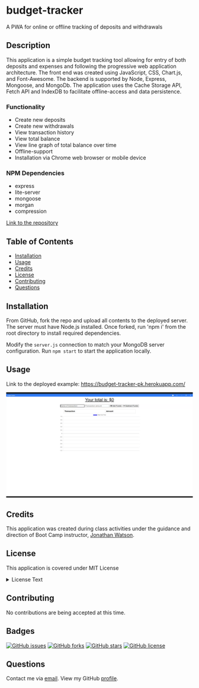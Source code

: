 # budget-tracker
A PWA for online or offline tracking of deposits and withdrawals 

## Description
This application is a simple budget tracking tool allowing for entry of both deposits and expenses and following the progressive web application architecture.   The front end was created using JavaScript, CSS, Chart.js, and Font-Awesome.   The backend is supported by Node, Express, Mongoose, and MongoDb.  The application uses the Cache Storage API, Fetch API and IndexDB to facilitate offline-access and data persistence. 

### Functionality
* Create new deposits
* Create new withdrawals
* View transaction history
* View total balance
* View line graph of total balance over time
* Offline-support
* Installation via Chrome web browser or mobile device


### NPM Dependencies
* express
* lite-server
* mongoose
* morgan
* compression

[Link to the repository](https://github.com/pkriengsiri/budget-tracker)
  
## Table of Contents
* [Installation](#installation)
* [Usage](#usage)
* [Credits](#credits)
* [License](#license)
* [Contributing](#contributing)
* [Questions](#questions)
  
## Installation
From GitHub, fork the repo and upload all contents to the deployed server.  The server must have Node.js installed. Once forked, run 'npm i' from the root directory to install required dependencies.  

Modify the `server.js` connection to match your MongoDB server configuration.  Run `npm start` to start the application locally.

## Usage

Link to the deployed example: https://budget-tracker-pk.herokuapp.com/


![demo of budget-tracker application](./screenshot/demo.gif)


## Credits
This application was created during class activities under the guidance and direction of Boot Camp instructor, [Jonathan Watson](https://github.com/jonathanjwatson).


## License
This application is covered under MIT License

<details>
  <summary>
    License Text
  </summary> 

```

Copyright (c) 2021  Pete Kriengsiri

Permission is hereby granted, free of charge, to any person obtaining a copy
of this software and associated documentation files (the "Software"), to deal
in the Software without restriction, including without limitation the rights
to use, copy, modify, merge, publish, distribute, sublicense, and/or sell
copies of the Software, and to permit persons to whom the Software is
furnished to do so, subject to the following conditions:
      
The above copyright notice and this permission notice shall be included in all
copies or substantial portions of the Software.
      
THE SOFTWARE IS PROVIDED "AS IS", WITHOUT WARRANTY OF ANY KIND, EXPRESS OR
IMPLIED, INCLUDING BUT NOT LIMITED TO THE WARRANTIES OF MERCHANTABILITY,
FITNESS FOR A PARTICULAR PURPOSE AND NONINFRINGEMENT. IN NO EVENT SHALL THE
AUTHORS OR COPYRIGHT HOLDERS BE LIABLE FOR ANY CLAIM, DAMAGES OR OTHER
LIABILITY, WHETHER IN AN ACTION OF CONTRACT, TORT OR OTHERWISE, ARISING FROM,
OUT OF OR IN CONNECTION WITH THE SOFTWARE OR THE USE OR OTHER DEALINGS IN THE
SOFTWARE.

```
</details>


## Contributing
No contributions are being accepted at this time.
  
## Badges
[![GitHub issues](https://img.shields.io/github/issues/pkriengsiri/budget-tracker)](https://github.com/pkriengsiri/budget-tracker/issues)
[![GitHub forks](https://img.shields.io/github/forks/pkriengsiri/budget-tracker)](https://github.com/pkriengsiri/budget-tracker/network)
[![GitHub stars](https://img.shields.io/github/stars/pkriengsiri/budget-tracker)](https://github.com/pkriengsiri/budget-tracker/stargazers)
[![GitHub license](https://img.shields.io/github/license/pkriengsiri/budget-tracker)](https://github.com/pkriengsiri/budget-tracker/blob/main/LICENSE)

## Questions
Contact me via [email](mailto:pkriengsiri@gmail.com).
View my GitHub [profile](https://github.com/pkriengsiri).